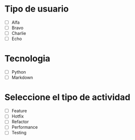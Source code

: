 
# Tipo de usuario

- [ ] Alfa 
- [ ] Bravo
- [ ] Charlie
- [ ] Echo

# Tecnologia     

- [ ] Python 
- [ ] Markdown 

# Seleccione el tipo de actividad

- [ ] Feature
- [ ] Hotfix
- [ ] Refactor
- [ ] Performance
- [ ] Testing

